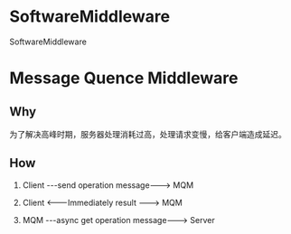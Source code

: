 # SoftwareMiddleware
SoftwareMiddleware

# Message Quence Middleware
## Why
为了解决高峰时期，服务器处理消耗过高，处理请求变慢，给客户端造成延迟。
## How
1. Client ---send operation message---> MQM

2. Client <---Immediately result   ---> MQM

3. MQM  ---async get operation message---> Server
